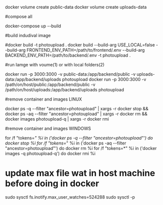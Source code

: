 docker volume create public-data
docker volume create uploads-data

#compose all

docker-compose up --build

#build indudival image  

#docker build -t photoupload .
docker build --build-arg USE_LOCAL=false --build-arg FRONTEND_ENV_PATH=/path/to/frontend/.env  --build-arg BACKEND_ENV_PATH=/path/to/backend/.env  -t photoupload .

#run Iamge with voume(1) or with local folders(2)

docker run -p 3000:3000 -v public-data:/app/backend/public -v uploads-data:/app/backend/uploads photoupload
docker run -p 3000:3000 -v /path/on/host/public:/app/backend/public -v /path/on/host/uploads:/app/backend/uploads photoupload

#remove container and images LINUX

docker ps -q --filter "ancestor=photoupload" | xargs -r docker stop && \
docker ps -aq --filter "ancestor=photoupload" | xargs -r docker rm && \
docker images photoupload-q | xargs -r docker rmi

#remove container and images WINDOWS

for /f "tokens=*" %i in ('docker ps -q --filter "ancestor=photoupload"') do docker stop %i
for /f "tokens=*" %i in ('docker ps -aq --filter "ancestor=photoupload"') do docker rm %i
for /f "tokens=*" %i in ('docker images -q photoupload-q') do docker rmi %i

# update max file wat in host machine before doing in docker 
sudo sysctl fs.inotify.max_user_watches=524288
sudo sysctl -p
